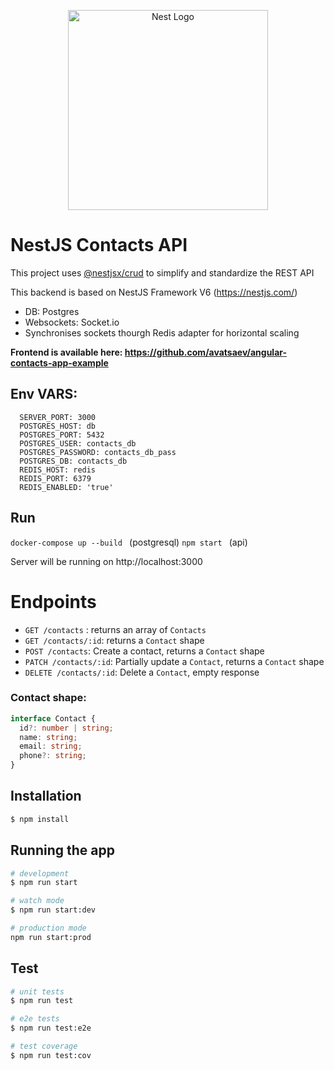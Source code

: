 <p align="center">
  <a href="http://nestjs.com/" target="blank"><img src="https://nestjs.com/img/logo_text.svg" width="320" alt="Nest Logo" /></a>
</p>

# NestJS Contacts API

This project uses [@nestjsx/crud](https://github.com/nestjsx/crud) to simplify and standardize the REST API

This backend is based on NestJS Framework V6 (https://nestjs.com/)

- DB: Postgres
- Websockets: Socket.io
- Synchronises sockets thourgh Redis adapter for horizontal scaling

**Frontend is available here: https://github.com/avatsaev/angular-contacts-app-example**

## Env VARS:

      SERVER_PORT: 3000
      POSTGRES_HOST: db
      POSTGRES_PORT: 5432
      POSTGRES_USER: contacts_db
      POSTGRES_PASSWORD: contacts_db_pass
      POSTGRES_DB: contacts_db
      REDIS_HOST: redis
      REDIS_PORT: 6379
      REDIS_ENABLED: 'true'

## Run

`docker-compose up --build ` (postgresql)
`npm start ` (api)

Server will be running on http://localhost:3000

# Endpoints

- `GET /contacts` : returns an array of `Contacts`
- `GET /contacts/:id`: returns a `Contact` shape
- `POST /contacts`: Create a contact, returns a `Contact` shape
- `PATCH /contacts/:id`: Partially update a `Contact`, returns a `Contact` shape
- `DELETE /contacts/:id`: Delete a `Contact`, empty response

### Contact shape:

```typescript
interface Contact {
  id?: number | string;
  name: string;
  email: string;
  phone?: string;
}
```

## Installation

```bash
$ npm install
```

## Running the app

```bash
# development
$ npm run start

# watch mode
$ npm run start:dev

# production mode
npm run start:prod
```

## Test

```bash
# unit tests
$ npm run test

# e2e tests
$ npm run test:e2e

# test coverage
$ npm run test:cov
```
